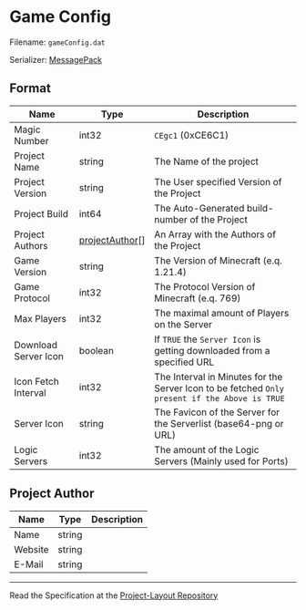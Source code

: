 # Game Config

Filename: `gameConfig.dat`

Serializer: [MessagePack](https://msgpack.org/)

## Format

| Name                 | Type                               | Description                                                                                   |
| -------------------- | ---------------------------------- | --------------------------------------------------------------------------------------------- |
| Magic Number         | int32                              | `CEgc1` (0xCE6C1)                                                                             |
| Project Name         | string                             | The Name of the project                                                                       |
| Project Version      | string                             | The User specified Version of the Project                                                     |
| Project Build        | int64                              | The Auto-Generated build-number of the Project                                                |
| Project Authors      | [projectAuthor](#project-author)[] | An Array with the Authors of the Project                                                      |
| Game Version         | string                             | The Version of Minecraft (e.q. 1.21.4)                                                        |
| Game Protocol        | int32                              | The Protocol Version of Minecraft (e.q. 769)                                                  |
| Max Players          | int32                              | The maximal amount of Players on the Server                                                   |
| Download Server Icon | boolean                            | If `TRUE` the `Server Icon` is getting downloaded from a specified URL                        |
| Icon Fetch Interval  | int32                              | The Interval in Minutes for the Server Icon to be fetched `Only present if the Above is TRUE` |
| Server Icon          | string                             | The Favicon of the Server for the Serverlist (base64-png or URL)                              |
| Logic Servers        | int32                              | The amount of the Logic Servers (Mainly used for Ports)                                       |

## Project Author

| Name    | Type   | Description |
| ------- | ------ | ----------- |
| Name    | string |             |
| Website | string |             |
| E-Mail  | string |             |

---

Read the Specification at the [Project-Layout Repository](https://github.com/CraftUniverse/CraftEngine-ProjectLayout/blob/master/gameConfig.txt)
